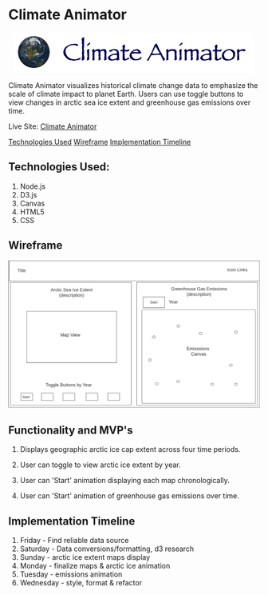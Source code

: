 # Climate Animator

<p align="center">
  <img src="./assets/website_logo.png">
</p>

Climate Animator visualizes historical climate change data to emphasize the scale of climate impact to planet Earth. Users can use toggle buttons to view changes in arctic sea ice extent and greenhouse gas emissions over time.

Live Site: [Climate Animator](https://sodea1.github.io/climate_animator/)

[Technologies Used](#technologies-used)
[Wireframe](#wireframe)
[Implementation Timeline](#implementation-timeline)


## Technologies Used:

1. Node.js
2. D3.js
3. Canvas
4. HTML5
5. CSS

## Wireframe

![alt text](./assets//wireframev2.png "wireframe") 

## Functionality and MVP's

1. Displays geographic arctic ice cap extent across four time periods.

2. User can toggle to view arctic ice extent by year.

3. User can 'Start' animation displaying each map chronologically.

4. User can 'Start' animation of greenhouse gas emissions over time.

## Implementation Timeline

1. Friday - Find reliable data source
2. Saturday - Data conversions/formatting, d3 research
3. Sunday - arctic ice extent maps display
4. Monday - finalize maps & arctic ice animation
5. Tuesday - emissions animation
6. Wednesday - style, format & refactor

